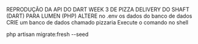  REPRODUÇÃO DA API DO DART WEEK 3 DE PIZZA DELIVERY DO SHAFT (DART) PARA LUMEN (PHP)
ALTERE no .env os dados do banco de dados
CRIE um banco de dados chamado pizzaria
Execute o comando no shell 

php artisan migrate:fresh --seed
